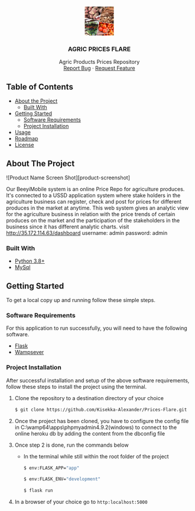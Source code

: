 
<!-- PROJECT LOGO -->
<br />
<p align="center">
  <a href="#">
    <img src="/static/beeyimobile.jpeg" alt="Logo" width="80" height="80">
  </a>

  <h3 align="center">AGRIC PRICES FLARE</h3>

  <p align="center">
    Agric Products Prices Repository
    <br />
    <a href="https://github.com/Kisekka-Alexander/Prices-Flare/issues">Report Bug</a>
    ·
    <a href="https://github.com/Kisekka-Alexander/Prices-Flare/issues">Request Feature</a>
  </p>
</p>



<!-- TABLE OF CONTENTS -->
## Table of Contents

* [About the Project](#about-the-project)
  * [Built With](#built-with)
* [Getting Started](#getting-started)
  * [Software Requirements](#software-requirements)
  * [Project Installation](#project-installation)
* [Usage](#usage)
* [Roadmap](#roadmap)
* [License](#license)



<!-- ABOUT THE PROJECT -->
## About The Project

![Product Name Screen Shot][product-screenshot]

  Our BeeyiMobile system is an online Price Repo for agriculture produces. It's connected to a USSD application system where stake holders in the agriculture business can register, check and post for prices for different produces in the market at anytime.
  This web system gives an analytic view for the agriculture business in relation with the price trends of certain produces on the market and the participation of the stakeholders in the business since it has different analytic charts.
  visit 
http://35.172.114.63/dashboard
username: admin
password: admin

### Built With

* [Python 3.8+](https://www.python.org/)
* [MySql](https://www.w3schools.com/mySQl/default.asp)




<!-- GETTING STARTED -->
## Getting Started

To get a local copy up and running follow these simple steps.

### Software Requirements

For this application to run successfully, you will need to have the following software.
   * [Flask](https://flask.palletsprojects.com/en/2.0.x/installation/)
   * [Wampsever](https://www.wampserver.com/en/download-wampserver-64bits/)

### Project Installation
 
 After successful installation and setup of the above software requirements, follow these steps to install the project using the terminal.
1. Clone the repository to a destination directory of your choice
    ```sh
    $ git clone https://github.com/Kisekka-Alexander/Prices-Flare.git
    ```
2. Once the project has been cloned, you have to configure the config file in C:\wamp64\apps\phpmyadmin4.9.2(windows)
to connect to the online heroku db by adding the content from the dbconfig file<br />
3. Once step 2 is done, run the commands below 

    - In the terminal while still within the root folder of the project
      ```sh
      $ env:FLASK_APP="app"
      ```
        ```sh
      $ env:FLASK_ENV="development"
      ```
        ```sh
      $ flask run
      ```
4. In a browser of your choice go to `http:localhost:5000` 
